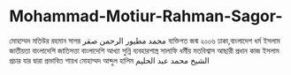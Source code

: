 # Mohammad-Motiur-Rahman-Sagor-
মোহাম্মদ মতিউর রহমান সাগর  محمد مطيور الرحمن صقر  ব্যক্তিগত  জন্ম  ২০০৬  ঢাকা,বাংলাদেশ    ধর্ম  ইসলাম  জাতীয়তা  বাংলাদেশি  জাতিসত্তা  বাংলাদেশি  আখ্যা  সুন্নি  ব্যবহারশাস্ত্র  সালাফি  ধর্মীয় মতবিশ্বাস  আছারী  প্রধান কাজ  ইসলাম প্রচার    যার দ্বারা প্রভাবিত  শায়খ মোহাম্মদ  আব্দুল হালিম  الشيخ محمد عبد الحليم
